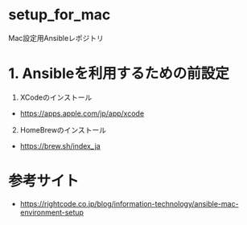 # setup_for_mac
Mac設定用Ansibleレポジトリ

# 1. Ansibleを利用するための前設定
1. XCodeのインストール
  - https://apps.apple.com/jp/app/xcode
2. HomeBrewのインストール
  - https://brew.sh/index_ja

# 参考サイト
- https://rightcode.co.jp/blog/information-technology/ansible-mac-environment-setup